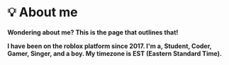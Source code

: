 # 💡 About me

**Wondering about me? This is the page that outlines that!**

**I have been on the roblox platform since 2017. I'm a, Student, Coder, Gamer, Singer, and a boy. My timezone is EST (Eastern Standard Time).**&#x20;


